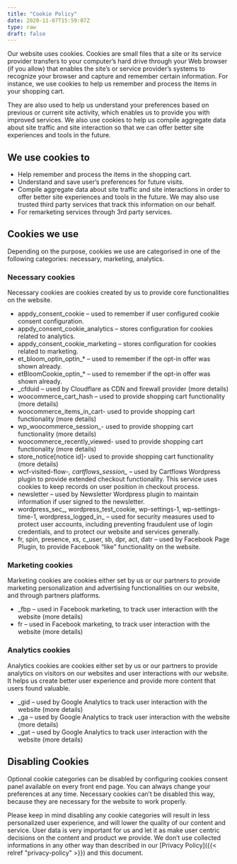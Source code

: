 ```yaml
---
title: "Cookie Policy"
date: 2020-11-07T15:59:07Z
type: raw
draft: false
---
```


Our website uses cookies. Cookies are small files that a site or its service provider transfers to your computer’s hard drive through your Web browser (if you allow) that enables the site’s or service provider’s systems to recognize your browser and capture and remember certain information. For instance, we use cookies to help us remember and process the items in your shopping cart.

They are also used to help us understand your preferences based on previous or current site activity, which enables us to provide you with improved services. We also use cookies to help us compile aggregate data about site traffic and site interaction so that we can offer better site experiences and tools in the future.

## We use cookies to

- Help remember and process the items in the shopping cart.
- Understand and save user’s preferences for future visits.
- Compile aggregate data about site traffic and site interactions in order to offer better site experiences and tools in the future. We may also use trusted third party services that track this information on our behalf.
- For remarketing services through 3rd party services.

## Cookies we use

Depending on the purpose, cookies we use are categorised in one of the following categories: necessary, marketing, analytics.

### Necessary cookies

Necessary cookies are cookies created by us to provide core functionalities on the website.

- appdy_consent_cookie – used to remember if user configured cookie consent configuration.
- appdy_consent_cookie_analytics – stores configuration for cookies related to analytics.
- appdy_consent_cookie_marketing – stores configuration for cookies related to marketing.
- et_bloom_optin_optin_* – used to remember if the opt-in offer was shown already.
- etBloomCookie_optin_* – used to remember if the opt-in offer was shown already.
- _cfduid – used by Cloudflare as CDN and firewall provider (more details)
- woocommerce_cart_hash – used to provide shopping cart functionality (more details)
- woocommerce_items_in_cart- used to provide shopping cart functionality (more details)
- wp_woocommerce_session_- used to provide shopping cart functionality (more details)
- woocommerce_recently_viewed- used to provide shopping cart functionality (more details)
- store_notice[notice id]- used to provide shopping cart functionality (more details)
- wcf-visited-flow-*, cartflows_session_* – used by Cartflows Wordpress plugin to provide extended checkout functionality. This service uses cookies to keep records on user position in checkout process.
- newsletter – used by Newsletter Wordpress plugin to maintain information if user signed to the newsletter.
- wordpress_sec_<hash>, wordpress_test_cookie, wp-settings-1, wp-settings-time-1, wordpress_logged_in_<hash> – used for security measures used to protect user accounts, including preventing fraudulent use of login credentials, and to protect our website and services generally.
- fr, spin, presence, xs, c_user, sb, dpr, act, datr – used by Facebook Page Plugin, to provide Facebook “like” functionality on the website.

### Marketing cookies

Marketing cookies are cookies either set by us or our partners to provide marketing personalization and advertising functionalities on our website, and through partners platforms.

- _fbp – used in Facebook marketing, to track user interaction with the website (more details)
- fr – used in Facebook marketing, to track user interaction with the website (more details)

### Analytics cookies

Analytics cookies are cookies either set by us or our partners to provide analytics on visitors on our websites and user interactions with our website. It helps us create better user experience and provide more content that users found valuable.

- _gid – used by Google Analytics to track user interaction with the website (more details)
- _ga – used by Google Analytics to track user interaction with the website (more details)
- _gat – used by Google Analytics to track user interaction with the website (more details)

## Disabling Cookies

Optional cookie categories can be disabled by configuring cookies consent panel available on every front end page. You can always change your preferences at any time. Necessary cookies can’t be disabled this way, because they are necessary for the website to work properly.

Please keep in mind disabling any cookie categories will result in less personalized user experience, and will lower the quality of our content and service. User data is very important for us and let it as make user centric decisions on the content and product we provide. We don’t use collected informations in any other way than described in our [Privacy Policy]({{< relref "privacy-policy" >}}) and this document.